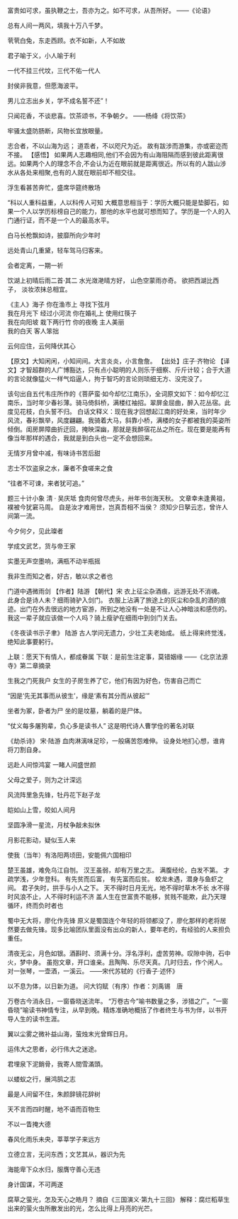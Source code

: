 富贵如可求，虽执鞭之士，吾亦为之。如不可求，从吾所好。
——《论语》

总有人间一两风，填我十万八千梦。

茕茕白兔，东走西顾。衣不如新，人不如故

君子喻于义，小人喻于利

一代不挂三代坟，三代不佑一代人

封侯非我意，但愿海波平。

男儿立志出乡关，学不成名誓不还”！

只闻花香，不谈悲喜。饮茶颂书，不争朝夕。 ——杨绛《将饮茶》

牢骚太盛防肠断，风物长宜放眼量。

志合者，不以山海为远；
道乖者，不以咫尺为近。
故有跋涉而游集，亦或密迩而不接。
【感悟】
如果两人志趣相同,他们不会因为有山海阻隔而感到彼此距离很远。如果两个人的理念不合,不会认为近在眼前就是距离很近。所以有的人跋山涉水从各处来相聚,也有的人就在眼前却不相交往。

浮生看甚苦奔忙，盛席华筵终散场

“科以人重科益重，人以科传人可知
大概意思相当于：学历大概只能是垫脚石，如果一个人以学历标榜自己的能力，那他的水平也就可想而知了。学历是一个人的入门通行证，而不是一个人的最高水平。

白马长枪飘如诗，披靡所向少年时

远处青山几重黛，轻车驾马归客来。

会者定离，一期一祈

饮湖上初晴后雨二首·其二
水光潋滟晴方好，
山色空蒙雨亦奇。
欲把西湖比西子，
淡妆浓抹总相宜。

《主人》海子
你在渔市上   寻找下弦月   
我在月光下   经过小河流 
你在婚礼上   使用红筷子   
我在向阳坡   栽下两行竹 
你的夜晚   主人美丽   
我的白天   客人笨拙

云何应住，云何降伏其心

【原文】大知闲闲，小知间间。大言炎炎，小言詹詹。
【出处】庄子·齐物论
【译文】才智超群的人广博豁达，只有点小聪明的人则乐于细察、斤斤计较；合于大道的言论就像猛火一样气焰逼人，拘于智巧的言论则琐细无方、没完没了。

该句出自五代韦庄所作的《菩萨蛮·如今却忆江南乐》，全词原文如下：如今却忆江南乐，当时年少春衫薄。骑马倚斜桥，满楼红袖招。翠屏金屈曲，醉入花丛宿。此度见花枝，白头誓不归。
白话文释义：现在我才回想起江南的好处来，当时年少风流，春衫飘举，风度翩翩。我骑着大马，斜靠小桥，满楼的女子都被我的英姿所倾倒。闺房屏障曲折迂回，掩映深幽，那就是我醉宿花丛之所在。现在要是能再有像当年那样的遇合，我就是到白头也一定不会想回来。

无情岁月曾中减，有味诗书苦后甜

志士不饮盗泉之水，廉者不食嗟来之食

“往者不可谏，来者犹可追。”

 题三十计小象
清 · 吴庆坻
食肉何曾尽虎头，卅年书剑海天秋。
文章幸未逢黄祖，襆被今犹窘马周。
自是汝才难用世，岂真吾相不当侯？
须知少日拏云志，曾许人间第一流。 

 今夕何夕，见此璨者 

 学成文武艺，货与帝王家 

 实墨无声空墨响，满瓶不动半瓶摇 

 我非生而知之者，好古，敏以求之者也 

 门道中遇微雨剑
【作者】陆游 【朝代】宋
衣上征尘杂酒痕，远游无处不消魂。
此身合是诗人未？细雨骑驴入剑门。
衣服上沾满了旅途上的灰尘和杂乱的酒的痕迹。出门在外去很远的地方宦游，所到之地没有一处是不让人心神暗淡和感伤的。我这一辈子就应该做一个人吗？骑上瘦驴在细雨中到剑门关去。 

 《冬夜读书示子聿》
陆游
古人学问无遗力，少壮工夫老始成。
纸上得来终觉浅，绝知此事要躬行。 

 上联：愿天下有情人，都成眷属
下联：是前生注定事，莫错姻缘
——《北京法源寺》第二章摘录 

 生我之门死我户
女生的子房生养了它，他们有因为好色，伤害自己而亡 

 “因是‘先无其事而从彼生’，缘是‘素有其分而从彼起’” 

 坐者为冢，卧者为尸
坐的是坟墓，躺着的是尸体。 

 “仗义每多屠狗辈，负心多是读书人” 这是明代诗人曹学佺的著名对联 

 《劫杀诗》
宋·陆游
血肉淋漓味足珍，一般痛苦怨难伸。
设身处地扪心想，谁肯将刀割自身。 

 远赴人间惊鸿宴 一睹人间盛世颜 

 父母之爱子，则为之计深远 

 风流阵里急先锋，牡丹花下赵子龙 

 皑如山上雪，皎如人间月 

 坚圆净滑一星流，月杖争敲未拟休 

 月影花影动，疑似玉人来 

 使我（当年）有洛阳两顷田，安能佩六国相印 

 楚王虽雄，难免乌江自刎。
汉王虽弱，却有万里之志。
满腹经纶，白发不第。
才疏学浅，少年登科。
有先贫而后富，
有先富而后贫。
蛟龙未遇，潜身与鱼虾之间。
君子失时，拱手与小人之下。
天不得时日月无光，地不得时草木不长
水不得时风浪不止，人不得时利运不济
盖人生在世富贵不能移，贫贱不能欺，此乃天理循环，终而负时者也 

 蜀中无大将，廖化作先锋
原义是蜀国连个年轻的将领都没了，廖化那样的老将居然要去做先锋。现多比喻团队里面没有出众的新人，要年老的，有经验的人来担负重任。 

 清夜无尘，月色如银。酒斟时、须满十分。浮名浮利，虚苦劳神。叹隙中驹，石中火，梦中身。
虽抱文章，开口谁亲。且陶陶、乐尽天真。几时归去，作个闲人。对一张琴，一壶酒，一溪云。
——宋代苏轼的《行香子·述怀》 

 以不息为体，以日新为道。
问大钧赋（有序）作者：刘禹锡　唐 

 万卷古今消永日，一窗昏晓送流年。 
“万卷古今”喻书数量之多，涉猎之广。“一窗昏晓”喻读书神情专注，从早到晚。精炼准确地概括了作者终生与书为伴，以书开导人生的读书生涯。

 翼以尘雾之微补益山海，萤烛末光曾辉日月。 

 运伟大之思者，必行伟大之迷途。 

 君埋泉下泥銷骨，我寄人間雪滿頭。 

 以蝼蚁之行，展鸿鹄之志 

 最是人间留不住，朱颜辞镜花辞树 

 天不言而四时醒，地不语而百物生 

 不以一眚掩大德 

 春风化雨乐未央，莘莘学子来远方 

 立德立言，无问东西；文艺其从，器识为先 

 海能卑下众水归，服膺守善心无违 

 身计国谋，不可两遂 

腐草之萤光，怎及天心之皓月？
摘自《三国演义·第九十三回》
解释：腐烂稻草生出来的萤火虫所散发出的光，怎么比得上月亮的光芒。
